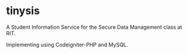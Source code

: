tinysis
=======

A Student Information Service for the Secure Data Management class at RIT. 

Implementing using Codeigniter-PHP and MySQL.
